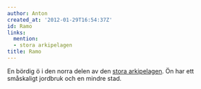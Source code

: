 ```yaml
---
author: Anton
created_at: '2012-01-29T16:54:37Z'
id: Ramo
links:
  mention:
  - stora arkipelagen
title: Ramo
---
```


En bördig ö i den norra delen av den [stora arkipelagen]. Ön har ett småskaligt jordbruk och en
mindre stad.

  [stora arkipelagen]: stora_arkipelagen
